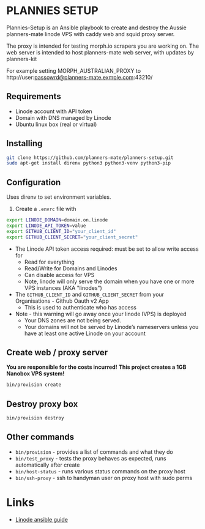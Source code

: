 PLANNIES SETUP
==============

Plannies-Setup is an Ansible playbook to create and destroy the Aussie planners-mate linode VPS with caddy web and squid proxy server.

The proxy is intended for testing morph.io scrapers you are working on.
The web server is intended to host planners-mate web server, with updates by planners-kit 

For example setting MORPH_AUSTRALIAN_PROXY
to http://user:passowrd@planners-mate.exmple.com:43210/

Requirements
------------
 
* Linode account with API token
* Domain with DNS managed by Linode
* Ubuntu linux box (real or virtual)
 
Installing
----------

```bash
git clone https://github.com/planners-mate/planners-setup.git
sudo apt-get install direnv python3 python3-venv python3-pip
```

Configuration
-------------

Uses direnv to set environment variables.

1. Create a `.envrc` file with

```bash
export LINODE_DOMAIN=domain.on.linode
export LINODE_API_TOKEN=value
export GITHUB_CLIENT_ID="your_client_id"
export GITHUB_CLIENT_SECRET="your_client_secret"
```
* The Linode API token access required: must be set to allow write access for 
  * Read for everything
  * Read/Write for Domains and Linodes
  * Can disable access for VPS
  * Note, linode will only serve the domain when you have one or more VPS instances (AKA "linodes")
* The `GITHUB_CLIENT_ID` and `GITHUB_CLIENT_SECRET` from your Organisations - Github Oauth v2 App
  * This is used to authenticate who has access
* Note - this warning will go away once your linode IVPS) is deployed
  * Your DNS zones are not being served.
  * Your domains will not be served by Linode’s nameservers unless you have at least one active Linode on your account

Create web / proxy server
-------------------------

**You are responsible for the costs incurred!**
**This project creates a 1GB Nanobox VPS system!**

```bash
bin/provision create
```

## Destroy proxy box

```bash
bin/provision destroy
```

## Other commands

* `bin/provision` - provides a list of commands and what they do
* `bin/test_proxy` - tests the proxy behaves as expected, 
  runs automatically after create
* `bin/host-status` - runs various status commands on the proxy host
* `bin/ssh-proxy` - ssh to handyman user on proxy host
  with sudo perms

# Links

* [Linode ansible guide](https://www.linode.com/docs/guides/deploy-linodes-using-linode-ansible-collection/)

